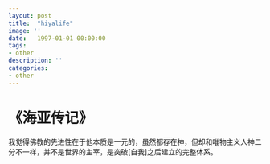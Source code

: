 ```yaml
---
layout: post
title:  "hiyalife"
image: ''
date:   1997-01-01 00:00:00
tags:
- other
description: ''
categories:
- other 
---
```


# 《海亚传记》  
我觉得佛教的先进性在于他本质是一元的，虽然都存在神，但却和唯物主义人神二分不一样，并不是世界的主宰，是突破[自我]之后建立的完整体系。
